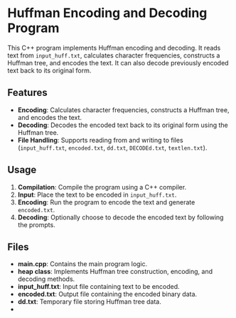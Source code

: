 # Huffman Encoding and Decoding Program

This C++ program implements Huffman encoding and decoding. It reads text from `input_huff.txt`, calculates character frequencies, constructs a Huffman tree, and encodes the text. It can also decode previously encoded text back to its original form.

## Features

- **Encoding**: Calculates character frequencies, constructs a Huffman tree, and encodes the text.
- **Decoding**: Decodes the encoded text back to its original form using the Huffman tree.
- **File Handling**: Supports reading from and writing to files (`input_huff.txt`, `encoded.txt`, `dd.txt`, `DECODEd.txt`, `textlen.txt`).

## Usage

1. **Compilation**: Compile the program using a C++ compiler.
2. **Input**: Place the text to be encoded in `input_huff.txt`.
3. **Encoding**: Run the program to encode the text and generate `encoded.txt`.
4. **Decoding**: Optionally choose to decode the encoded text by following the prompts.

## Files

- **main.cpp**: Contains the main program logic.
- **heap class**: Implements Huffman tree construction, encoding, and decoding methods.
- **input_huff.txt**: Input file containing text to be encoded.
- **encoded.txt**: Output file containing the encoded binary data.
- **dd.txt**: Temporary file storing Huffman tree data.
-
